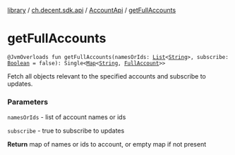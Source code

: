 [library](../../index.md) / [ch.decent.sdk.api](../index.md) / [AccountApi](index.md) / [getFullAccounts](./get-full-accounts.md)

# getFullAccounts

`@JvmOverloads fun getFullAccounts(namesOrIds: `[`List`](https://kotlinlang.org/api/latest/jvm/stdlib/kotlin.collections/-list/index.html)`<`[`String`](https://kotlinlang.org/api/latest/jvm/stdlib/kotlin/-string/index.html)`>, subscribe: `[`Boolean`](https://kotlinlang.org/api/latest/jvm/stdlib/kotlin/-boolean/index.html)` = false): Single<`[`Map`](https://kotlinlang.org/api/latest/jvm/stdlib/kotlin.collections/-map/index.html)`<`[`String`](https://kotlinlang.org/api/latest/jvm/stdlib/kotlin/-string/index.html)`, `[`FullAccount`](../../ch.decent.sdk.model/-full-account/index.md)`>>`

Fetch all objects relevant to the specified accounts and subscribe to updates.

### Parameters

`namesOrIds` - list of account names or ids

`subscribe` - true to subscribe to updates

**Return**
map of names or ids to account, or empty map if not present

